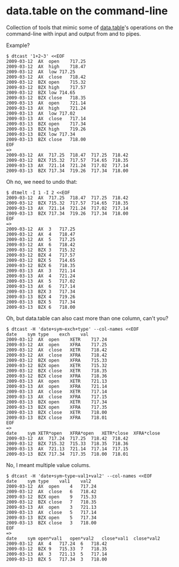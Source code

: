 data.table on the command-line
==============================

Collection of tools that mimic some of [data.table][1]'s operations
on the command-line with input and output from and to pipes.

Example?

    $ dtcast '1+2~3' <<EOF
    2009-03-12	AX	open	717.25
    2009-03-12	AX	high	718.47
    2009-03-12	AX	low	717.25
    2009-03-12	AX	close	718.42
    2009-03-12	BZX	open	715.32
    2009-03-12	BZX	high	717.57
    2009-03-12	BZX	low	714.65
    2009-03-12	BZX	close	718.35
    2009-03-13	AX	open	721.14
    2009-03-13	AX	high	721.24
    2009-03-13	AX	low	717.02
    2009-03-13	AX	close	717.14
    2009-03-13	BZX	open	717.34
    2009-03-13	BZX	high	719.26
    2009-03-13	BZX	low	717.34
    2009-03-13	BZX	close	718.00
    EOF
    =>
    2009-03-12	AX	717.25	718.47	717.25	718.42
    2009-03-12	BZX	715.32	717.57	714.65	718.35
    2009-03-13	AX	721.14	721.24	717.02	717.14
    2009-03-13	BZX	717.34	719.26	717.34	718.00

Oh no, we need to undo that:

    $ dtmelt -I 1 -I 2 <<EOF
    2009-03-12	AX	717.25	718.47	717.25	718.42
    2009-03-12	BZX	715.32	717.57	714.65	718.35
    2009-03-13	AX	721.14	721.24	717.02	717.14
    2009-03-13	BZX	717.34	719.26	717.34	718.00
    EOF
    =>
    2009-03-12	AX	3	717.25
    2009-03-12	AX	4	718.47
    2009-03-12	AX	5	717.25
    2009-03-12	AX	6	718.42
    2009-03-12	BZX	3	715.32
    2009-03-12	BZX	4	717.57
    2009-03-12	BZX	5	714.65
    2009-03-12	BZX	6	718.35
    2009-03-13	AX	3	721.14
    2009-03-13	AX	4	721.24
    2009-03-13	AX	5	717.02
    2009-03-13	AX	6	717.14
    2009-03-13	BZX	3	717.34
    2009-03-13	BZX	4	719.26
    2009-03-13	BZX	5	717.34
    2009-03-13	BZX	6	718.00

Oh, but data.table can also cast more than one column, can't you?

    $ dtcast -H 'date+sym~exch+type' --col-names <<EOF
    date	sym	type	exch	val
    2009-03-12	AX	open	XETR	717.24
    2009-03-12	AX	open	XFRA	717.25
    2009-03-12	AX	close	XETR	718.42
    2009-03-12	AX	close	XFRA	718.42
    2009-03-12	BZX	open	XFRA	715.33
    2009-03-12	BZX	open	XETR	715.32
    2009-03-12	BZX	close	XETR	718.35
    2009-03-12	BZX	close	XFRA	718.36
    2009-03-13	AX	open	XETR	721.13
    2009-03-13	AX	open	XFRA	721.14
    2009-03-13	AX	close	XETR	717.14
    2009-03-13	AX	close	XFRA	717.15
    2009-03-13	BZX	open	XETR	717.34
    2009-03-13	BZX	open	XFRA	717.35
    2009-03-13	BZX	close	XETR	718.00
    2009-03-13	BZX	close	XFRA	718.01
    EOF
    =>
    date	sym	XETR*open	XFRA*open	XETR*close	XFRA*close
    2009-03-12	AX	717.24	717.25	718.42	718.42
    2009-03-12	BZX	715.32	715.33	718.35	718.36
    2009-03-13	AX	721.13	721.14	717.14	717.15
    2009-03-13	BZX	717.34	717.35	718.00	718.01

No, I meant multiple value colums.

    $ dtcast -H 'date+sym~type~val1+val2' --col-names <<EOF
    date	sym	type	val1	val2
    2009-03-12	AX	open	4	717.24
    2009-03-12	AX	close	6	718.42
    2009-03-12	BZX	open	9	715.33
    2009-03-12	BZX	close	7	718.35
    2009-03-13	AX	open	3	721.13
    2009-03-13	AX	close	5	717.14
    2009-03-13	BZX	open	5	717.34
    2009-03-13	BZX	close	3	718.00
    EOF
    =>
    date	sym	open*val1	open*val2	close*val1	close*val2
    2009-03-12	AX	4	717.24	6	718.42
    2009-03-12	BZX	9	715.33	7	718.35
    2009-03-13	AX	3	721.13	5	717.14
    2009-03-13	BZX	5	717.34	3	718.00


  [1]: http://github.com/Rdatatable/data.table/wiki
